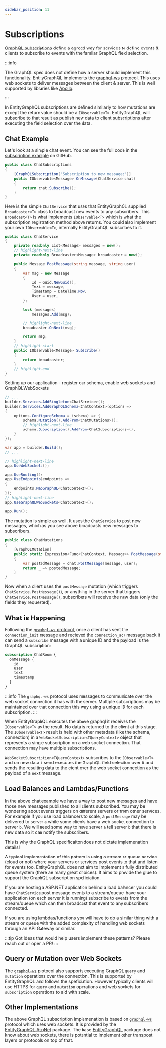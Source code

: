 ```yaml
---
sidebar_position: 11
---
```


# Subscriptions

[GraphQL subscriptions](https://spec.graphql.org/October2021/#sec-Subscription) define a agreed way for services to define events & clients to subscribe to events with the familar GraphQL field selection.

:::info

The GraphQL spec does not define how a server should implement this functionality. EntityGraphQL implements the [graphql-ws](https://github.com/enisdenjo/graphql-ws/blob/master/PROTOCOL.md) protocol. This uses web sockets to deliver messages between the client & server. This is well supported by libraries like [Apollo](https://www.apollographql.com/docs/react/data/subscriptions/).

:::

In EntityGraphQL subscriptions are defined similarly to how mutations are except the return value should be a `IObservable<T>`. EntityGraphQL will subscribe to that result as publish new data to client subscriptions after executing the field selection over the data.

## Chat Example

Let's look at a simple chat event. You can see the full code in the [subscription example](https://github.com/EntityGraphQL/EntityGraphQL/tree/master/src/examples/subscriptions) on GitHub.

```cs
public class ChatSubscriptions
{
    [GraphQLSubscription("Subscription to new messages")]
    public IObservable<Message> OnMessage(ChatService chat)
    {
        return chat.Subscribe();
    }
}
```

Here is the simple `ChatService` that uses that EntityGraphQL supplied `Broadcaster<T>` class to broadcast new events to any subscribers. This `Broadcast<T>` is what implements `IObservable<T>` which is what the subscription registration method above returns. You could also implement your own `IObservable<T>`, internally EntityGraphQL subscribes to it.

```cs
public class ChatService
{
    private readonly List<Message> messages = new();
    // highlight-next-line
    private readonly Broadcaster<Message> broadcaster = new();

    public Message PostMessage(string message, string user)
    {
        var msg = new Message
        {
            Id = Guid.NewGuid(),
            Text = message,
            Timestamp = DateTime.Now,
            User = user,
        };

        lock (messages)
            messages.Add(msg);

        // highlight-next-line
        broadcaster.OnNext(msg);

        return msg;
    }
    // highlight-start
    public IObservable<Message> Subscribe()
    {
        return broadcaster;
    }
    // highlight-end
}
```

Setting up our application - register our schema, enable web sockets and GraphQLWebSockets

```cs
// ...
builder.Services.AddSingleton<ChatService>();
builder.Services.AddGraphQLSchema<ChatContext>(options =>
{
    options.ConfigureSchema = (schema) => {
        schema.Mutation().AddFrom<ChatMutations>();
        // highlight-next-line
        schema.Subscription().AddFrom<ChatSubscriptions>();
    }
});

var app = builder.Build();
// ...

// highlight-next-line
app.UseWebSockets();

app.UseRouting();
app.UseEndpoints(endpoints =>
{
    endpoints.MapGraphQL<ChatContext>();
});
// highlight-next-line
app.UseGraphQLWebSockets<ChatContext>();

app.Run();

```

The mutation is simple as well. It uses the `ChatService` to post new messages, which as you see above broadcasts new messages to subscribers.

```cs
public class ChatMutations
{
    [GraphQLMutation]
    public static Expression<Func<ChatContext, Message>> PostMessage(string message, string user, ChatService chat)
    {
        var postedMessage = chat.PostMessage(message, user);
        return _ => postedMessage;
    }
}
```

Now when a client uses the `postMessage` mutation (which triggers `ChatService.PostMessage()`), or anything in the server that triggers `ChatService.PostMessage()`, subscribers will receive the new data (only the fields they requested).

## What is Happening

Following the [`graphql-ws` protocol](https://github.com/enisdenjo/graphql-ws/blob/master/PROTOCOL.md), once a client has sent the `connection_init` message and recieved the `connection_ack` message back it can send a `subscribe` message with a unique ID and the payload is the GraphQL subscription:

```graphql
subscription ChatRoom {
  onMessage {
    id
    user
    text
    timestamp
  }
}
```

:::info
The `graphql-ws` protocol uses messages to communicate over the web socket connection it has with the server. Multiple subscriptions may be maintained over that connection this way using a unique ID for each subscription.
:::

When EntityGraphQL executes the above graphql it receives the `IObservable<T>` as the result. No data is returned to the client at this stage. The `IObservable<T>` result is held with other metadata (like the schema, connection) in a `WebSocketSubscription<TQueryContext>` object that represents a single subscription on a web socket connection. That connection may have multiple subscriptions.

`WebSocketSubscription<TQueryContext>` subscribes to the `IObservable<T>` and on new data it send executes the GraphQL field selection over it and sends the resulting data to the cient over the web socket connection as the payload of a `next` message.

## Load Balances and Lambdas/Functions

In the above chat example we have a way to post new messages and have those new messages published to all clients subscribed. You may be wondering about events triggers on different servers or from other services. For example if you use load balancers to scale, a `postMessage` may be delivered to server `a` while some clients have a web socket connection to server `b`. We will need some way to have server `a` tell server `b` that there is new data so it can notify the subscribers.

This is why the GraphQL specificaiton does not dictate implemenation details!

A typical implementation of this pattern is using a stream or queue service (cloud or not) where your servers or services post events to that and listen for events too. EntityGraphQL does not aim to implement a fully distributed queue system (there ae many great choices). It aims to provide the glue to support the GraphQL subscription speficiation.

If you are hosting a ASP.NET application behind a load balancer you could have `ChatService` post message events to a stream/queue, have your application (on each server it is running) subscribe to events from the stream/queue which can then broadcast that event to any subscribers connected.

If you are using lambdas/functions you will have to do a similar thing with a stream or queue with the added complexity of handling web sockets through an API Gateway or similar.

:::tip
Got ideas that would help users implement these patterns? Please reach out or open a PR!
:::

## Query or Mutation over Web Sockets

The [`graphql-ws`](https://github.com/enisdenjo/graphql-ws/blob/master/PROTOCOL.md#single-result-operation) protocol also supports executing GraphQL `query` and `mutation` operations over the connection. This is supported by EntityGraphQL and follows the speficiation. However typically clients will use HTTPS for `query` and `mutation` operations and web sockets for `subscription` operations to aid with scale.

## Other Implementations

The above GraphQL subscription implemenation is based on [`graphql-ws`](https://github.com/enisdenjo/graphql-ws/blob/master/PROTOCOL.md) protocol which uses web sockets. It is provided by the [EntityGraphQL.AspNet](https://www.nuget.org/packages/EntityGraphQL.AspNet) package. The base [EntityGraphQL](https://www.nuget.org/packages/EntityGraphQL) package does not know about web sockets, there is potential to implement other transpost layers or protocols on top of that.

